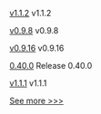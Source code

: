 
[v1.1.2](https://github.com/hyperledger/firefly-evmconnect/releases/tag/v1.1.2) v1.1.2

[v0.9.8](https://github.com/hyperledger/firefly-transaction-manager/releases/tag/v0.9.8) v0.9.8

[v0.9.16](https://github.com/hyperledger/firefly-signer/releases/tag/v0.9.16) v0.9.16

[0.40.0](https://github.com/hyperledger/aries-vcx/releases/tag/0.40.0) Release 0.40.0

[v1.1.1](https://github.com/hyperledger/firefly-common/releases/tag/v1.1.1) v1.1.1


[See more >>>](https://start-here.hyperledger.org/releases)
